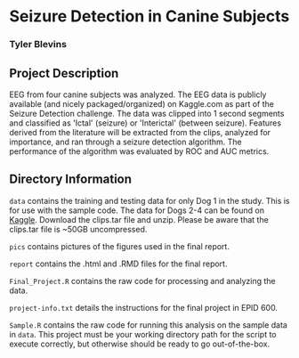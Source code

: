 # Seizure Detection in Canine Subjects
### Tyler Blevins

## Project Description
EEG from four canine subjects was analyzed. The EEG data is publicly available (and nicely packaged/organized) on Kaggle.com as part of the Seizure Detection challenge. The data was clipped into 1 second segments and classified as 'Ictal' (seizure) or 'Interictal' (between seizure). Features derived from the literature will be extracted from the clips, analyzed for importance, and ran through a seizure detection algorithm. The performance of the algorithm was evaluated by ROC and AUC metrics.

## Directory Information
`data` contains the training and testing data for only Dog 1 in the study. This is for use with the sample code. The data for Dogs 2-4 can be found on [Kaggle](https://www.kaggle.com/c/seizure-detection/data). Download the clips.tar file and unzip. Please be aware that the clips.tar file is ~50GB uncompressed.

`pics` contains pictures of the figures used in the final report.

`report` contains the .html and .RMD files for the final report.

`Final_Project.R` contains the raw code for processing and analyzing the data.

`project-info.txt` details the instructions for the final project in EPID 600.

`Sample.R` contains the raw code for running this analysis on the sample data in `data`. This project must be your working directory path for the script to execute correctly, but otherwise should be ready to go out-of-the-box.



